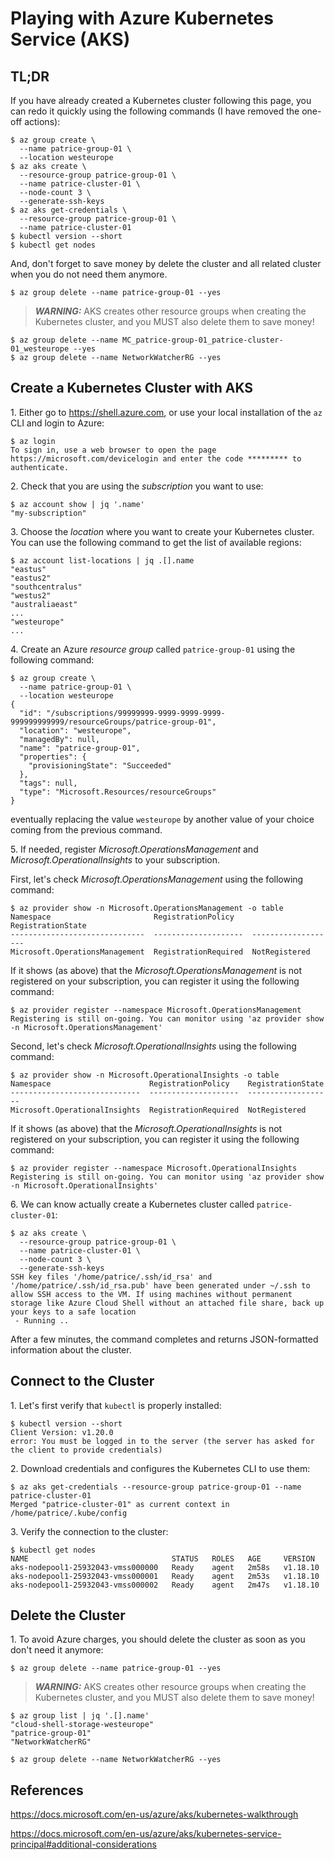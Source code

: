 # Playing with Azure Kubernetes Service (AKS)

## TL;DR

If you have already created a Kubernetes cluster following this page, you can redo it quickly using the following commands (I have removed the one-off actions):

```text
$ az group create \
  --name patrice-group-01 \
  --location westeurope
$ az aks create \
  --resource-group patrice-group-01 \
  --name patrice-cluster-01 \
  --node-count 3 \
  --generate-ssh-keys
$ az aks get-credentials \
  --resource-group patrice-group-01 \
  --name patrice-cluster-01
$ kubectl version --short
$ kubectl get nodes
```

And, don't forget to save money by delete the cluster and all related cluster when you do not need them anymore.

```text
$ az group delete --name patrice-group-01 --yes
```

> **_WARNING:_** AKS creates other resource groups when creating the Kubernetes cluster, and you MUST also delete them to save money!

```text
$ az group delete --name MC_patrice-group-01_patrice-cluster-01_westeurope --yes
$ az group delete --name NetworkWatcherRG --yes
```

## Create a Kubernetes Cluster with AKS

1\. Either go to <https://shell.azure.com>, or use your local installation of the `az` CLI and login to Azure:

```text
$ az login
To sign in, use a web browser to open the page https://microsoft.com/devicelogin and enter the code ********* to authenticate.
```

2\. Check that you are using the _subscription_ you want to use:

```text
$ az account show | jq '.name'
"my-subscription"
```

3\. Choose the _location_ where you want to create your Kubernetes cluster. You can use the following command to get the list of available regions:

```text
$ az account list-locations | jq .[].name
"eastus"
"eastus2"
"southcentralus"
"westus2"
"australiaeast"
...
"westeurope"
...
```

4\. Create an Azure _resource group_ called `patrice-group-01` using the following command:

```text
$ az group create \
  --name patrice-group-01 \
  --location westeurope
{
  "id": "/subscriptions/99999999-9999-9999-9999-999999999999/resourceGroups/patrice-group-01",
  "location": "westeurope",
  "managedBy": null,
  "name": "patrice-group-01",
  "properties": {
    "provisioningState": "Succeeded"
  },
  "tags": null,
  "type": "Microsoft.Resources/resourceGroups"
}
```

eventually replacing the value `westeurope` by another value of your choice coming from the previous command.

5\. If needed, register _Microsoft.OperationsManagement_ and _Microsoft.OperationalInsights_ to your subscription.

First, let's check _Microsoft.OperationsManagement_ using the following command:

```text
$ az provider show -n Microsoft.OperationsManagement -o table
Namespace                       RegistrationPolicy    RegistrationState
------------------------------  --------------------  -------------------
Microsoft.OperationsManagement  RegistrationRequired  NotRegistered
```

If it shows (as above) that the _Microsoft.OperationsManagement_ is not registered on your subscription, you can register it using the following command:

```text
$ az provider register --namespace Microsoft.OperationsManagement
Registering is still on-going. You can monitor using 'az provider show -n Microsoft.OperationsManagement'
```

Second, let's check _Microsoft.OperationalInsights_ using the following command:

```text
$ az provider show -n Microsoft.OperationalInsights -o table
Namespace                      RegistrationPolicy    RegistrationState
-----------------------------  --------------------  -------------------
Microsoft.OperationalInsights  RegistrationRequired  NotRegistered
```

If it shows (as above) that the _Microsoft.OperationalInsights_ is not registered on your subscription, you can register it using the following command:

```text
$ az provider register --namespace Microsoft.OperationalInsights
Registering is still on-going. You can monitor using 'az provider show -n Microsoft.OperationalInsights'
```

6\. We can know actually create a Kubernetes cluster called `patrice-cluster-01`:

```text
$ az aks create \
  --resource-group patrice-group-01 \
  --name patrice-cluster-01 \
  --node-count 3 \
  --generate-ssh-keys
SSH key files '/home/patrice/.ssh/id_rsa' and '/home/patrice/.ssh/id_rsa.pub' have been generated under ~/.ssh to allow SSH access to the VM. If using machines without permanent storage like Azure Cloud Shell without an attached file share, back up your keys to a safe location
 - Running ..
```

After a few minutes, the command completes and returns JSON-formatted information about the cluster.

## Connect to the Cluster

1\. Let's first verify that `kubectl` is properly installed:

```text
$ kubectl version --short
Client Version: v1.20.0
error: You must be logged in to the server (the server has asked for the client to provide credentials)
```

2\. Download credentials and configures the Kubernetes CLI to use them:

```text
$ az aks get-credentials --resource-group patrice-group-01 --name patrice-cluster-01
Merged "patrice-cluster-01" as current context in /home/patrice/.kube/config
```

3\. Verify the connection to the cluster:

```text
$ kubectl get nodes
NAME                                STATUS   ROLES   AGE     VERSION
aks-nodepool1-25932043-vmss000000   Ready    agent   2m58s   v1.18.10
aks-nodepool1-25932043-vmss000001   Ready    agent   2m53s   v1.18.10
aks-nodepool1-25932043-vmss000002   Ready    agent   2m47s   v1.18.10
```

## Delete the Cluster

1\. To avoid Azure charges, you should delete the cluster as soon as you don't need it anymore:

```text
$ az group delete --name patrice-group-01 --yes
```

> **_WARNING:_** AKS creates other resource groups when creating the Kubernetes cluster, and you MUST also delete them to save money!

```text
$ az group list | jq '.[].name'
"cloud-shell-storage-westeurope"
"patrice-group-01"
"NetworkWatcherRG"
```

```text
$ az group delete --name NetworkWatcherRG --yes
```

## References

<https://docs.microsoft.com/en-us/azure/aks/kubernetes-walkthrough>

<https://docs.microsoft.com/en-us/azure/aks/kubernetes-service-principal#additional-considerations>
